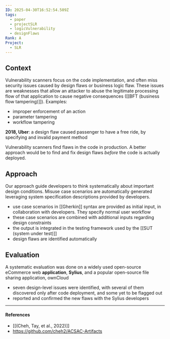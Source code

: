 ```yaml
---
ID: 2025-04-30T16:52:54.509Z
tags:
  - paper
  - projectSLR
  - logicVulnerability
  - designFlaws
Rank: A
Project:
  - SLR
---
```

## Context

Vulnerability scanners focus on the code implementation, and often miss security issues caused by design flaws or business logic flaw. These issues are weaknesses that allow an attacker to abuse the legitimate processing flow of that application to cause negative consequences ([[BFT (business flow tampering)]]). Examples:
- improper enforcement of an action
- parameter tampering
- workflow tampering

**2018, Uber**: a design flaw caused passenger to have a free ride, by specifying and invalid payment method

Vulnerability scanners find flaws in the code in production. A better approach would be to find and fix design flaws *before* the code is actually deployed.
## Approach

Our approach guide developers to think systematically about important design conditions. Misuse case scenarios are automatically generated leveraging system specification descriptions provided by developers.
- use case scenarios in [[Gherkin]] syntax are provided as initial input, in collaboration with developers. They specify normal user workflow
- these case scenarios are combined with additional inputs regarding design constraints
- the output is integrated in the testing framework used by the [[SUT (system under test)]]
- design flaws are identified automatically

## Evaluation

A systematic evaluation was done on a widely used open-source eCommerce web **application**, **Sylius**, and a popular open-source file sharing application, ownCloud
- seven design-level issues were identified, with several of them discovered only after code deployment, and some yet to be flagged out
- reported and confirmed the new flaws  with the Sylius developers

---
#### References
- [[(Cheh, Tay, et al., 2022)]]
- https://github.com/cheh2/ACSAC-Artifacts
